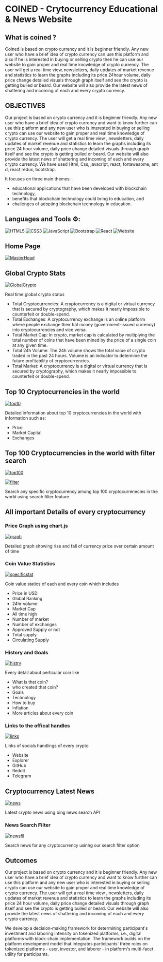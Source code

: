 # COINED - Crytocurrency Educational & News Website

## What is coined ?

Coined is based on crypto currency and it is beginner friendly. Any new user who have a brief idea of crypto currency can use this platform and also if he is interested in buying or selling crypto then he can use our website to gain proper and real time knowledge of crypto currency. The user will get a real time view, newsletters, daily updates of market revenue and statistics to learn the graphs including its price 24hour volume, daily price change detailed visuals through graph itself and see the crypto is getting bulled or beard. Our website will also provide the latest news of shattering and incoming of each and every crypto currency.

## OBJECTIVES

Our project is based on crypto currency and it is beginner friendly. Any new user who have a brief idea of crypto currency and want to know further can use this platform and any new user who is interested in buying or selling crypto can use our website to gain proper and real time knowledge of crypto currency. The user will get a real time view , newsletters, daily updates of market revenue and statistics to learn the graphs including its price 24 hour volume, daily price change detailed visuals through graph itself and see the crypto is getting bulled or beard. Our website will also provide the latest news of shattering and incoming of each and every crypto currency.
We have used Html, Css, javacript, react, fortawesome, ant d, react redux, bootstrap.

It focuses on three main themes: 
- educational applications that have been developed with blockchain technology, 
- benefits that blockchain technology could bring to education, and 
- challenges of adopting blockchain technology in education.

## Languages and Tools ⚙️:

![HTML5](https://img.shields.io/badge/html5-%23E34F26.svg?style=for-the-badge&logo=html5&logoColor=white) ![CSS3](https://img.shields.io/badge/css3-%231572B6.svg?style=for-the-badge&logo=css3&logoColor=white) ![JavaScript](https://img.shields.io/badge/javascript-%23323330.svg?style=for-the-badge&logo=javascript&logoColor=%23F7DF1E) ![Bootstrap](https://img.shields.io/badge/bootstrap-%23563D7C.svg?style=for-the-badge&logo=bootstrap&logoColor=white) ![React](https://img.shields.io/badge/React-20232A?style=for-the-badge&logo=react&logoColor=61DAFB) ![Website](https://img.shields.io/website?label=API&style=for-the-badge&url=https%3A%2F%2Fcodestackr.com)

## Home Page
[![MasterHead](https://github.com/reddevill007/coined/blob/main/src/home.png)](https://github.com/reddevill007/coined)

## Global Crypto Stats
[![GlobalCrypto](https://github.com/reddevill007/coined/blob/main/src/global.png)](https://github.com/reddevill007/coined)

Real time global crypto status
- Total Cryptocurrencies: A cryptocurrency is a digital or virtual currency that is secured by cryptography, which makes it nearly impossible to counterfeit or double-spend.
- Total Exchanges: A cryptocurrency exchange is an online platform where people exchange their fiat money (government-issued currency) into cryptocurrencies and vice versa.
- Total Market Cap: In crypto, market cap is calculated by multiplying the total number of coins that have been mined by the price of a single coin at any given time.
- Total 24h Volume: The 24h volume shows the total value of crypto traded in the past 24 hours. Volume is an indicator to determine the future profitability of cryptocurrencies.
- Total Market: A cryptocurrency is a digital or virtual currency that is secured by cryptography, which makes it nearly impossible to counterfeit or double-spend.

## Top 10 Cryptocurrencies in the world
[![top10](https://github.com/reddevill007/coined/blob/main/src/top10.png)](https://github.com/reddevill007/coined)

Detailed information about top 10 cryptocurrencies in the world with information such as: 
- Price
- Market Capital
- Exchanges


## Top 100 Cryptocurrencies in the world with filter search
[![top100](https://github.com/reddevill007/coined/blob/main/src/top100.png)](https://github.com/reddevill007/coined)

[![filter](https://github.com/reddevill007/coined/blob/main/src/cryptofilter.png)](https://github.com/reddevill007/coined)

Search any specific cryptocurrency among top 100 cryptocurrenecies in the world using search filter feature

## All important Details of every cryptocurrency

### Price Graph using chart.js
[![graph](https://github.com/reddevill007/coined/blob/main/src/price.png)](https://github.com/reddevill007/coined)

Detailed graph showing rise and fall of currency price over certain amount of time

### Coin Value Statistics
[![specificstat](https://github.com/reddevill007/coined/blob/main/src/specificstat.png)](https://github.com/reddevill007/coined)

Coin value statics of each and every coin which includes
- Price in USD
- Global Ranking
- 24hr volume
- Market Cap
- All time high
- Number of market
- Number of exchanges
- Approved Supply or not
- Total supply
- Circulating Supply

### History and Goals
[![histry](https://github.com/reddevill007/coined/blob/main/src/about.png)](https://github.com/reddevill007/coined)

Every detail about perticular coin like
- What is that coin?
- who created that coin?
- Goals
- Technology
- How to buy
- Inflation
- More articles about every coin

### Links to the offical handles
[![links](https://github.com/reddevill007/coined/blob/main/src/link.png)](https://github.com/reddevill007/coined)

Links of socials handlings of every crypto
- Website
- Explorer
- GitHub
- Reddit
- Telegram


## Cryptocurrency Latest News
[![news](https://github.com/reddevill007/coined/blob/main/src/latnews.png)](https://github.com/reddevill007/coined)

Latest crypto news using bing news search API

### News Search Filter
[![newsfil](https://github.com/reddevill007/coined/blob/main/src/newsfilter.png)](https://github.com/reddevill007/coined)

Search news for any cryptocurrency usinhg our search filter option

## Outcomes
Our project is based on crypto currency and it is beginner friendly. Any new user who have a brief idea of crypto currency and want to know further can use this platform and any new user who is interested in buying or selling crypto can use our website to gain proper and real time knowledge of crypto currency. The user will get a real time view , newsletters, daily updates of market revenue and statistics to learn the graphs including its price 24 hour volume, daily price change detailed visuals through graph itself and see the crypto is getting bulled or beard. Our website will also provide the latest news of shattering and incoming of each and every crypto currency.

We develop a decision-making framework for determining participant's investment and laboring intensity on tokenized platforms, i.e., digital platforms with block-chain implementation. The framework builds on the platform development model that integrates participants' three roles on tokenized platforms - user, investor, and laborer - in platform's multi-facet utility for participants. 
